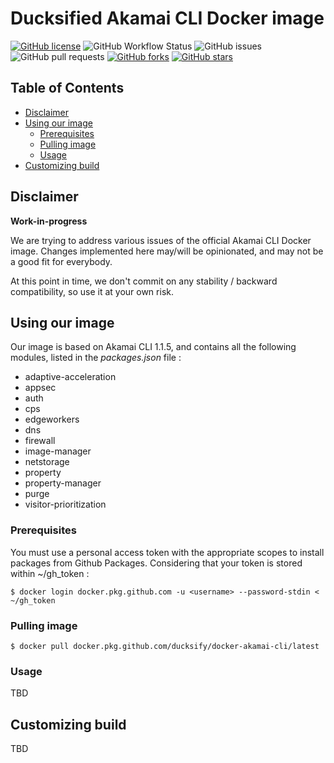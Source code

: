 # Ducksified Akamai CLI Docker image
[![GitHub license](https://img.shields.io/github/license/ducksify/docker-akamai-cli?style=flat-square)](https://github.com/ducksify/docker-akamai-cli/blob/master/LICENSE)
![GitHub Workflow Status](https://img.shields.io/github/workflow/status/ducksify/docker-akamai-cli/Docker?style=flat-square)
![GitHub issues](https://img.shields.io/github/issues-raw/ducksify/docker-akamai-cli?style=flat-square)
![GitHub pull requests](https://img.shields.io/github/issues-pr/ducksify/docker-akamai-cli?style=flat-square)
[![GitHub forks](https://img.shields.io/github/forks/ducksify/docker-akamai-cli?style=flat-square)](https://github.com/ducksify/docker-akamai-cli/network)
[![GitHub stars](https://img.shields.io/github/stars/ducksify/docker-akamai-cli?style=flat-square)](https://github.com/ducksify/docker-akamai-cli/stargazers)

## Table of Contents
- [Disclaimer](#disclaimer)
- [Using our image](#using-our-image)
  + [Prerequisites](#prerequisites)
  + [Pulling image](#pulling-image)
  + [Usage](#usage)
- [Customizing build](#customizing-build)

## Disclaimer
**Work-in-progress**

We are trying to address various issues of the official Akamai CLI Docker image.
Changes implemented here may/will be opinionated, and may not be a good fit for everybody.

At this point in time, we don't commit on any stability / backward compatibility, so use it at your own risk.



## Using our image
Our image is based on Akamai CLI 1.1.5, and contains all the following modules, listed in the *packages.json* file :
- adaptive-acceleration
- appsec
- auth
- cps
- edgeworkers
- dns
- firewall
- image-manager
- netstorage
- property
- property-manager
- purge
- visitor-prioritization

### Prerequisites
You must use a personal access token with the appropriate scopes to install packages from Github Packages.
Considering that your token is stored within ~/gh_token :

```
$ docker login docker.pkg.github.com -u <username> --password-stdin < ~/gh_token
```

### Pulling image
```
$ docker pull docker.pkg.github.com/ducksify/docker-akamai-cli/latest
```

### Usage
TBD


## Customizing build

TBD
